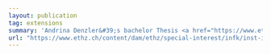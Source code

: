 ```yaml
---
layout: publication
tag: extensions
summary: 'Andrina Denzler&#39;s bachelor Thesis <a href="https://www.ethz.ch/content/dam/ethz/special-interest/infk/inst-infsec/information-security-group-dam/research/projects/hisp/report_final_andrina.pdf" target="_blank">[PDF]</a>: on how to automate the analysis of communications protocols with human errors.'
url: "https://www.ethz.ch/content/dam/ethz/special-interest/infk/inst-infsec/information-security-group-dam/research/projects/hisp/report_final_andrina.pdf"
---
```

